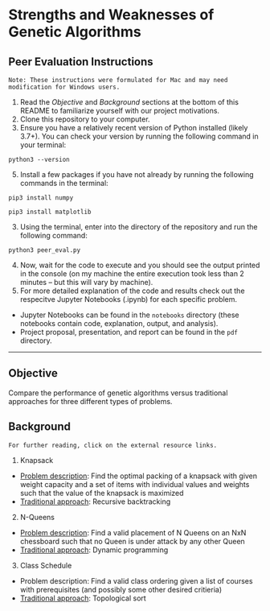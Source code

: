 # Strengths and Weaknesses of Genetic Algorithms

## Peer Evaluation Instructions
`Note: These instructions were formulated for Mac and may need modification for Windows users.`

1. Read the *Objective* and *Background* sections at the bottom of this README to familiarize yourself with our project motivations.
2. Clone this repository to your computer.
3. Ensure you have a relatively recent version of Python installed (likely 3.7+). You can check your version by running the following command in your terminal:

```
python3 --version
```

5. Install a few packages if you have not already by running the following commands in the terminal:

```
pip3 install numpy
```

```
pip3 install matplotlib
```

3. Using the terminal, enter into the directory of the repository and run the following command:

```
python3 peer_eval.py
```

4. Now, wait for the code to execute and you should see the output printed in the console (on my machine the entire execution took less than 2 minutes – but this will vary by machine).
5. For more detailed explanation of the code and results check out the respecitve Jupyter Notebooks (.ipynb) for each specific problem.
- Jupyter Notebooks can be found in the `notebooks` directory (these notebooks contain code, explanation, output, and analysis).
- Project proposal, presentation, and report can be found in the `pdf` directory.

---

## Objective
Compare the performance of genetic algorithms versus traditional approaches for three different types of problems.

## Background
`For further reading, click on the external resource links.`
1. Knapsack
  -  [Problem description](https://www.educative.io/answers/what-is-the-knapsack-problem): Find the optimal packing of a knapsack with given weight capacity and a set of items with individual values and weights such that the value of the knapsack is maximized
  -  [Traditional approach](https://www.tutorialspoint.com/introduction-to-backtracking): Recursive backtracking

2. N-Queens
  - [Problem description](https://en.wikipedia.org/wiki/Eight_queens_puzzle): Find a valid placement of N Queens on an NxN chessboard such that no Queen is under attack by any other Queen
  - [Traditional approach](https://www.programiz.com/dsa/dynamic-programming): Dynamic programming

3. Class Schedule
  - Problem description: Find a valid class ordering given a list of courses with prerequisites (and possibly some other desired critieria)
  - [Traditional approach](https://en.wikipedia.org/wiki/Topological_sorting): Topological sort
